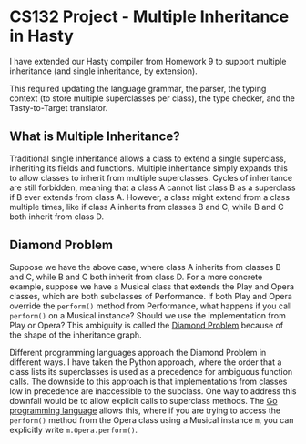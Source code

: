 # CS132 Project - Multiple Inheritance in Hasty

I have extended our Hasty compiler from Homework 9 to support multiple
inheritance (and single inheritance, by extension).

This required updating the language grammar, the parser, the typing context (to
store multiple superclasses per class), the type checker, and the
Tasty-to-Target translator.

## What is Multiple Inheritance?

Traditional single inheritance allows a class to extend a single superclass, inheriting its fields and functions. Multiple inheritance simply expands this to allow classes to inherit from multiple superclasses. Cycles of inheritance are still forbidden, meaning that a class A cannot list class B as a superclass if B ever extends from class A. However, a class might extend from a class multiple times, like if class A inherits from classes B and C, while B and C both inherit from class D.

## Diamond Problem

Suppose we have the above case, where class A inherits from classes B and C, while B and C both inherit from class D. For a more concrete example, suppose we have a Musical class that extends the Play and Opera classes, which are both subclasses of Performance. If both Play and Opera override the `perform()` method from Performance, what happens if you call `perform()` on a Musical instance? Should we use the implementation from Play or Opera? This ambiguity is called the [Diamond Problem](https://en.wikipedia.org/wiki/Multiple_inheritance#The_diamond_problem) because of the shape of the inheritance graph.

Different programming languages approach the Diamond Problem in different ways. I have taken the Python approach, where the order that a class lists its superclasses is used as a precedence for ambiguous function calls. The downside to this approach is that implementations from classes low in precedence are inaccessible to the subclass. One way to address this downfall would be to allow explicit calls to superclass methods. The [Go programming language](https://joaodlf.com/go-the-diamond-problem.html) allows this, where if you are trying to access the `perform()` method from the Opera class using a Musical instance `m`, you can explicitly write `m.Opera.perform()`.